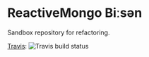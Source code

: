 # ReactiveMongo Biːsən

Sandbox repository for refactoring.

[Travis](https://travis-ci.org/cchantep/RM-bson): ![Travis build status](https://travis-ci.org/cchantep/RM-bson.png?branch=master)
